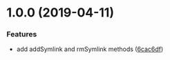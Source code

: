 # 1.0.0 (2019-04-11)


### Features

* add addSymlink and rmSymlink methods ([6cac6df](https://github.com/brizer/sym-lnk/commit/6cac6df))



